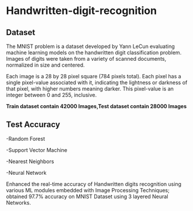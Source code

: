 # Handwritten-digit-recognition

## Dataset  
The MNIST problem is a dataset developed by Yann LeCun evaluating machine learning models on the handwritten digit classification problem.
Images of digits were taken from a variety of scanned documents, normalized in size and centered.

Each image is a 28 by 28 pixel square (784 pixels total). Each pixel has a single pixel-value associated with it, indicating the lightness or darkness of that pixel, with higher numbers meaning darker. This pixel-value is an integer between 0 and 255, inclusive.

**Train dataset contain 42000 Images,Test dataset contain 28000 Images**


## Test Accuracy   
-Random Forest 

-Support Vector Machine

-Nearest Neighbors

-Neural Network

Enhanced the real-time accuracy of Handwritten digits recognition using various ML modules embedded with Image Processing Techniques; obtained 97.7% accuracy on MNIST Dataset using 3 layered Neural Networks.
